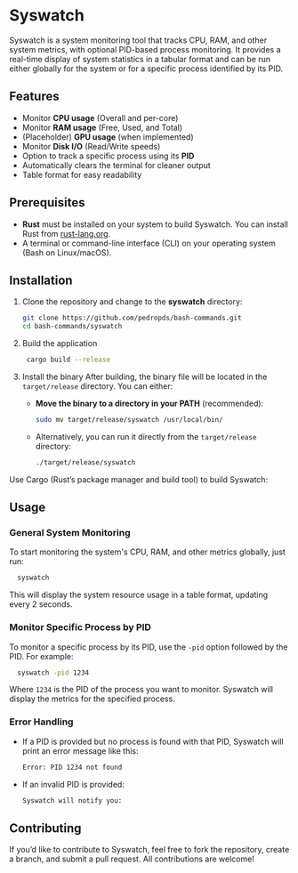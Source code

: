 # Syswatch
Syswatch is a system monitoring tool that tracks CPU, RAM, and other system metrics, with optional PID-based process monitoring. It provides a real-time display of system statistics in a tabular format and can be run either globally for the system or for a specific process identified by its PID.

## Features

- Monitor **CPU usage** (Overall and per-core)
- Monitor **RAM usage** (Free, Used, and Total)
- (Placeholder) **GPU usage** (when implemented)
- Monitor **Disk I/O** (Read/Write speeds)
- Option to track a specific process using its **PID**
- Automatically clears the terminal for cleaner output
- Table format for easy readability

## Prerequisites
- **Rust** must be installed on your system to build Syswatch. You can install Rust from [rust-lang.org](https://www.rust-lang.org/).
- A terminal or command-line interface (CLI) on your operating system (Bash on Linux/macOS).

## Installation
1. Clone the repository and change to the **syswatch** directory:
   ```bash
   git clone https://github.com/pedropds/bash-commands.git
   cd bash-commands/syswatch
   ```

2. Build the application
   ```bash
    cargo build --release
   ```
   
3. Install the binary
   After building, the binary file will be located in the `target/release` directory. You can either:
   - **Move the binary to a directory in your PATH** (recommended):
     ```bash
     sudo mv target/release/syswatch /usr/local/bin/
     ```
   - Alternatively, you can run it directly from the `target/release` directory:  
     ```bash
     ./target/release/syswatch
     ```
Use Cargo (Rust’s package manager and build tool) to build Syswatch:

## Usage
### General System Monitoring

To start monitoring the system's CPU, RAM, and other metrics globally, just run:
```bash
  syswatch
```

This will display the system resource usage in a table format, updating every 2 seconds.

### Monitor Specific Process by PID
To monitor a specific process by its PID, use the `-pid` option followed by the PID. For example:

```bash
  syswatch -pid 1234
```
Where `1234` is the PID of the process you want to monitor. Syswatch will display the metrics for the specified process.

### Error Handling
- If a PID is provided but no process is found with that PID, Syswatch will print an error message like this:
  ```bash
  Error: PID 1234 not found
  ```
  
- If an invalid PID is provided: 
  ```bash
  Syswatch will notify you:
  ```

## Contributing
If you’d like to contribute to Syswatch, feel free to fork the repository, create a branch, and submit a pull request. All contributions are welcome!
